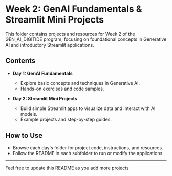 # Week 2: GenAI Fundamentals & Streamlit Mini Projects

This folder contains projects and resources for Week 2 of the GEN_AI_DIGITIDE program, focusing on foundational concepts in Generative AI and introductory Streamlit applications.

## Contents

- **Day 1: GenAI Fundamentals**
  - Explore basic concepts and techniques in Generative AI.
  - Hands-on exercises and code samples.

- **Day 2: Streamlit Mini Projects**
  - Build simple Streamlit apps to visualize data and interact with AI models.
  - Example projects and step-by-step guides.

## How to Use

- Browse each day's folder for project code, instructions, and resources.
- Follow the README in each subfolder to run or modify the applications.

---

Feel free to update this README as you add more projects